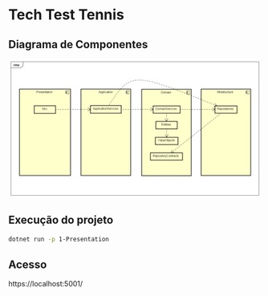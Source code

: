 
# Tech Test Tennis

## Diagrama de Componentes

![Alt text](Diagrama-Componentes.png "Title")

## Execução do projeto

```sh
dotnet run -p 1-Presentation
```

## Acesso
https://localhost:5001/